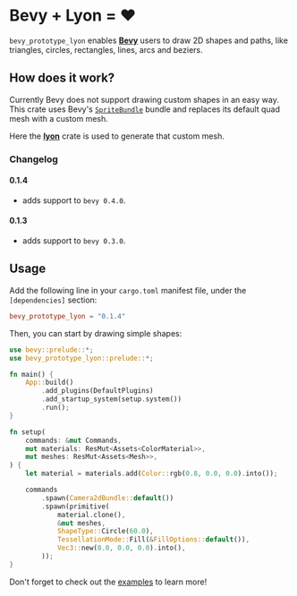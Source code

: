# Bevy + Lyon = ❤

`bevy_prototype_lyon` enables [**Bevy**](https://bevyengine.org) users to draw 2D shapes and paths, like triangles, circles, rectangles, lines, arcs and beziers.

## How does it work?

Currently Bevy does not support drawing custom shapes in an easy way. This crate uses Bevy's [`SpriteBundle`](https://docs.rs/bevy/0.4.0/bevy/prelude/struct.SpriteBundle.html) bundle and replaces its default quad mesh with a custom mesh.

Here the [**lyon**](https://docs.rs/lyon/0.16.2/lyon/) crate is used to generate that custom mesh.

### Changelog

#### 0.1.4

- adds support to `bevy 0.4.0`.

#### 0.1.3

- adds support to `bevy 0.3.0`.

## Usage

Add the following line in your `cargo.toml` manifest file, under the `[dependencies]` section:

```TOML
bevy_prototype_lyon = "0.1.4"
```

Then, you can start by drawing simple shapes:

```rust
use bevy::prelude::*;
use bevy_prototype_lyon::prelude::*;

fn main() {
    App::build()
        .add_plugins(DefaultPlugins)
        .add_startup_system(setup.system())
        .run();
}

fn setup(
    commands: &mut Commands,
    mut materials: ResMut<Assets<ColorMaterial>>,
    mut meshes: ResMut<Assets<Mesh>>,
) {
    let material = materials.add(Color::rgb(0.8, 0.0, 0.0).into());

    commands
        .spawn(Camera2dBundle::default())
        .spawn(primitive(
            material.clone(),
            &mut meshes,
            ShapeType::Circle(60.0),
            TessellationMode::Fill(&FillOptions::default()),
            Vec3::new(0.0, 0.0, 0.0).into(),
        ));
}
```

Don't forget to check out the [examples](examples/) to learn more!
